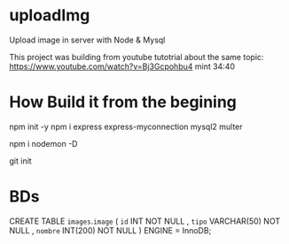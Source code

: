 # uploadImg
Upload image in server with Node &amp; Mysql  

This project was building from youtube tutotrial about the same topic:
https://www.youtube.com/watch?v=Bj3Gcpohbu4
mint 34:40

# How Build it from the begining
npm init -y
npm i express express-myconnection mysql2 multer

npm i nodemon -D

git init


# BDs
CREATE TABLE `images`.`image` ( `id` INT NOT NULL , `tipo` VARCHAR(50) NOT NULL , `nombre` INT(200) NOT NULL ) ENGINE = InnoDB;
